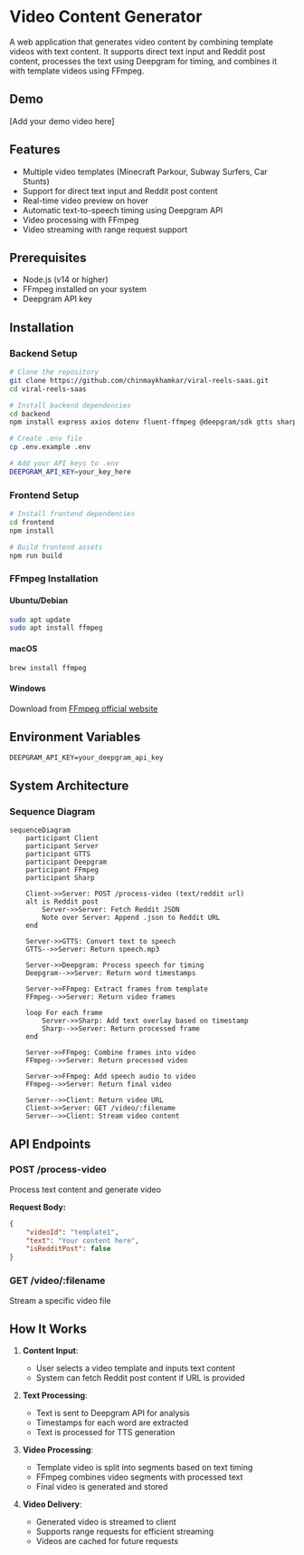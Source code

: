 # Video Content Generator

A web application that generates video content by combining template videos with text content. It supports direct text input and Reddit post content, processes the text using Deepgram for timing, and combines it with template videos using FFmpeg.

## Demo

[Add your demo video here]

## Features

- Multiple video templates (Minecraft Parkour, Subway Surfers, Car Stunts)
- Support for direct text input and Reddit post content
- Real-time video preview on hover
- Automatic text-to-speech timing using Deepgram API
- Video processing with FFmpeg
- Video streaming with range request support

## Prerequisites

- Node.js (v14 or higher)
- FFmpeg installed on your system
- Deepgram API key

## Installation

### Backend Setup

```bash
# Clone the repository
git clone https://github.com/chinmaykhamkar/viral-reels-saas.git
cd viral-reels-saas

# Install backend dependencies
cd backend
npm install express axios dotenv fluent-ffmpeg @deepgram/sdk gtts sharp cors

# Create .env file
cp .env.example .env

# Add your API keys to .env
DEEPGRAM_API_KEY=your_key_here
```

### Frontend Setup

```bash
# Install frontend dependencies
cd frontend
npm install

# Build frontend assets
npm run build
```

### FFmpeg Installation

#### Ubuntu/Debian
```bash
sudo apt update
sudo apt install ffmpeg
```

#### macOS
```bash
brew install ffmpeg
```

#### Windows
Download from [FFmpeg official website](https://ffmpeg.org/download.html)

## Environment Variables

```env
DEEPGRAM_API_KEY=your_deepgram_api_key
```

## System Architecture

### Sequence Diagram

```mermaid
sequenceDiagram
    participant Client
    participant Server
    participant GTTS
    participant Deepgram
    participant FFmpeg
    participant Sharp

    Client->>Server: POST /process-video (text/reddit url)
    alt is Reddit post
        Server->>Server: Fetch Reddit JSON
        Note over Server: Append .json to Reddit URL
    end
    
    Server->>GTTS: Convert text to speech
    GTTS-->>Server: Return speech.mp3
    
    Server->>Deepgram: Process speech for timing
    Deepgram-->>Server: Return word timestamps
    
    Server->>FFmpeg: Extract frames from template
    FFmpeg-->>Server: Return video frames
    
    loop For each frame
        Server->>Sharp: Add text overlay based on timestamp
        Sharp-->>Server: Return processed frame
    end
    
    Server->>FFmpeg: Combine frames into video
    FFmpeg-->>Server: Return processed video
    
    Server->>FFmpeg: Add speech audio to video
    FFmpeg-->>Server: Return final video
    
    Server-->>Client: Return video URL
    Client->>Server: GET /video/:filename
    Server-->>Client: Stream video content
```

## API Endpoints

### POST /process-video
Process text content and generate video

**Request Body:**
```json
{
    "videoId": "template1",
    "text": "Your content here",
    "isRedditPost": false
}
```

### GET /video/:filename
Stream a specific video file

## How It Works

1. **Content Input**: 
   - User selects a video template and inputs text content
   - System can fetch Reddit post content if URL is provided

2. **Text Processing**:
   - Text is sent to Deepgram API for analysis
   - Timestamps for each word are extracted
   - Text is processed for TTS generation

3. **Video Processing**:
   - Template video is split into segments based on text timing
   - FFmpeg combines video segments with processed text
   - Final video is generated and stored

4. **Video Delivery**:
   - Generated video is streamed to client
   - Supports range requests for efficient streaming
   - Videos are cached for future requests